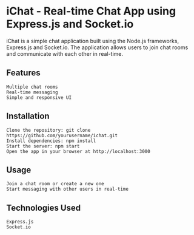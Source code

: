 # iChat - Real-time Chat App using Express.js and Socket.io

iChat is a simple chat application built using the Node.js frameworks, Express.js and Socket.io. The application allows users to join chat rooms and communicate with each other in real-time.

## Features

    Multiple chat rooms
    Real-time messaging
    Simple and responsive UI
    
## Installation

    Clone the repository: git clone https://github.com/yourusername/ichat.git
    Install dependencies: npm install
    Start the server: npm start
    Open the app in your browser at http://localhost:3000
    
## Usage

    Join a chat room or create a new one
    Start messaging with other users in real-time
    
## Technologies Used
    Express.js
    Socket.io
